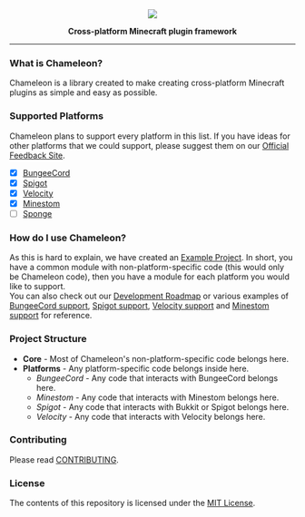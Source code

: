 <div align="center">
    <a href="#logo"><img src="https://i.hypera.dev/assets/chameleon@750x150.png" /></a>
    <p><strong>Cross-platform Minecraft plugin framework</strong></p>
</div>

-----------
<!-- Badges go here -->

### What is Chameleon?
Chameleon is a library created to make creating cross-platform Minecraft plugins as simple and easy as possible.


### Supported Platforms
Chameleon plans to support every platform in this list. If you have ideas for other platforms that we could support, please suggest them on our [Official Feedback Site][Feedback].
* [x] [BungeeCord]
* [x] [Spigot]
* [x] [Velocity]
* [x] [Minestom]
* [ ] [Sponge]

### How do I use Chameleon?
As this is hard to explain, we have created an [Example Project][Example]. In short, you have a common module with non-platform-specific code (this would only be Chameleon code), then you have a module for each platform you would like to support.  
You can also check out our [Development Roadmap][Roadmap] or various examples of [BungeeCord support][BungeeCord-project], [Spigot support][Spigot-project], [Velocity support][Velocity-project] and [Minestom support][Minestom-project] for reference.

### Project Structure
 * **Core** - Most of Chameleon's non-platform-specific code belongs here.
 * **Platforms** - Any platform-specific code belongs inside here.
   * *BungeeCord* - Any code that interacts with BungeeCord belongs here.
   * *Minestom* - Any code that interacts with Minestom belongs here.
   * *Spigot* - Any code that interacts with Bukkit or Spigot belongs here.
   * *Velocity* - Any code that interacts with Velocity belongs here.


### Contributing
Please read [CONTRIBUTING].

### License
The contents of this repository is licensed under the [MIT License](LICENSE).


[BungeeCord]: https://www.spigotmc.org/wiki/bungeecord/
[Spigot]: https://www.spigotmc.org/
[Velocity]: https://velocitypowered.com/
[Minestom]: https://www.minestom.net/
[Sponge]: https://www.spongepowered.org/
[Feedback]: https://feedback.hypera.dev/
[Example]: https://github.com/HyperaOfficial/ChameleonProject
[Roadmap]: DEVELOPMENT.md
[BungeeCord-project]: Platforms/BungeeCord/README.md
[Spigot-project]: Platforms/Spigot/README.md
[Velocity-project]: Platforms/Velocity/README.md
[Minestom-project]: Platforms/Minestom/README.md
[CONTRIBUTING]: CONTRIBUTING.md